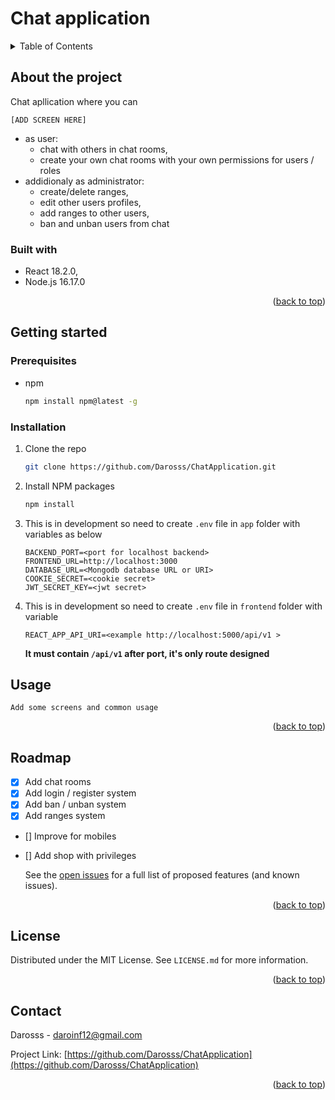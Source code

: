 <a name="readme-top"></a>

# Chat application

<details>
  <summary>Table of Contents</summary>
  <ol>
    <li>
      <a href="#about-the-project">About The Project</a>
      <ul>
        <li><a href="#built-with">Built With</a></li>
      </ul>
    </li>
    <li>
      <a href="#getting-started">Getting Started</a>
      <ul>
        <li><a href="#prerequisites">Prerequisites</a></li>
        <li><a href="#installation">Installation</a></li>
      </ul>
    </li>
    <li><a href="#usage">Usage</a></li>
    <li><a href="#roadmap">Roadmap</a></li>
    <li><a href="#license">License</a></li>
    <li><a href="#contact">Contact</a></li>
  </ol>
</details>

## About the project

Chat apllication where you can

`[ADD SCREEN HERE]`

- as user:
  - chat with others in chat rooms,
  - create your own chat rooms with your own permissions for users / roles
- addidionaly as administrator:
  - create/delete ranges,
  - edit other users profiles,
  - add ranges to other users,
  - ban and unban users from chat

### Built with

- React 18.2.0,
- Node.js 16.17.0
<p align="right">(<a href="#readme-top">back to top</a>)</p>

## Getting started

### Prerequisites

- npm
  ```sh
  npm install npm@latest -g
  ```

### Installation

1. Clone the repo
   ```sh
   git clone https://github.com/Darosss/ChatApplication.git
   ```
2. Install NPM packages
   ```sh
   npm install
   ```
3. This is in development so need to create `.env` file in `app` folder with variables as below
   ```
   BACKEND_PORT=<port for localhost backend>
   FRONTEND_URL=http://localhost:3000
   DATABASE_URL=<Mongodb database URL or URI>
   COOKIE_SECRET=<cookie secret>
   JWT_SECRET_KEY=<jwt secret>
   ```
4. This is in development so need to create `.env` file in `frontend` folder with variable
   ```
   REACT_APP_API_URI=<example http://localhost:5000/api/v1 >
   ```
   **It must contain `/api/v1` after port, it's only route designed**

<!-- USAGE EXAMPLES -->

## Usage

`Add some screens and common usage`

<p align="right">(<a href="#readme-top">back to top</a>)</p>

## Roadmap

- [x] Add chat rooms
- [x] Add login / register system
- [x] Add ban / unban system
- [x] Add ranges system
- [] Improve for mobiles
- [] Add shop with privileges

  See the [open issues](https://github.com/Darosss/ChatApplication/issues) for a full list of proposed features (and known issues).

<p align="right">(<a href="#readme-top">back to top</a>)</p>

## License

Distributed under the MIT License. See `LICENSE.md` for more information.

<p align="right">(<a href="#readme-top">back to top</a>)</p>

## Contact

Darosss - daroinf12@gmail.com

Project Link: [https://github.com/Darosss/ChatApplication](https://github.com/Darosss/ChatApplication)

<p align="right">(<a href="#readme-top">back to top</a>)</p>

<!-- MARKDOWN LINKS & IMAGES -->

[chat-application-screenshot]: images/chat-application.png

